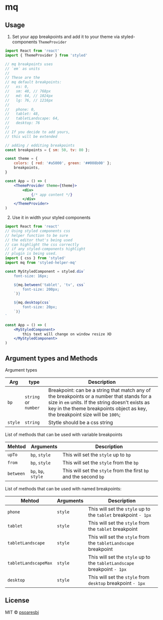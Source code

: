 # mq

## Usage

1. Set your app breakpoints and add it to your theme via styled-components `ThemeProvider`

```jsx
import React from 'react'
import { ThemeProvider } from 'styled'

// mq breakpoints uses
// `em` as units
//
// These are the
// mq default breakpoints:
//   xs: 0,
//   sm: 48, // 768px
//   md: 64, // 1024px
//   lg: 76, // 1216px
//
//   phone: 0,
//   tablet: 48,
//   tabletLandscape: 64,
//   desktop: 76
//
// If you decide to add yours,
// this will be extended

// adding / edditing breakpoints
const breakpoints = { sm: 50, tv: 80 };

const theme = {
    colors: { red: '#a5000', green: '##008b00' };
    breakpoints,
}

const App = () => (
    <ThemeProvider theme={theme}>
        <div>
            {/* app content */}
        </div>
    </ThemeProvider>
)
```

2. Use it in width your styled components

```jsx
import React from 'react'
// Using styled components css
// helper function to be sure
// the editor that's being used
// can highlight the css correctly
// if any styled-components highlight
// plugin is being used.
import { css } from 'styled'
import mq from 'styled-helper-mq'

const MyStyledComponent = styled.div`
    font-size: 16px;

    ${mq.between('tablet', 'tv', css`
        font-size: 200px;
    `)}

    ${mq.desktop(css`
        font-size: 20px;
    `)}
`

const App = () => (
    <MyStyledComponent>
        this text will change on window resize XD
    </MyStyledComponent>
)
```

## Argument types and Methods

Argument types

**Arg** | **type** | **Description**
--- | --- | ---
`bp` | `string` or `number` | Breakpoint: can be a string that match any of the breakpoints or a number that stands for a size in `em` units. If the string doesn't exists as key in the theme breakpoints object as key, the breakpoint size will be `100%`;
`style` | `string` | Stytle should be a css string

List of methods that can be used with variable breakpoints

| **Mehtod** | **Arguments** | **Description**
--- | --- | ---
`upTo` | `bp`, `style` | This will set the `style` up to `bp`
`from` | `bp`, `style` | This will set the `style` from the `bp`
`between` | `bp`, `bp`, `style` | This will set the `style` from the first `bp` and the second `bp`

List of methods that can be used with named breakpoints:

| **Mehtod** | **Arguments** | **Description**
--- | --- | ---
`phone` | `style` | This will set the `style` up to the `tablet` breakpoint `- 1px`
`tablet` | `style` | This will set the `style` from the `tablet` breakpoint
`tabletLandscape` | `style` | This will set the `style` from the `tabletLandscape` breakpoint
`tabletLandscapeMax` | `style` | This will set the `style` up to the `tabletLandscape` breakpoint `- 1px`
`desktop` | `style` | This will set the `style` from `desktop` breakpoint `- 1px`

## License

MIT © [psoaresbj](https://github.com/psoaresbj)
